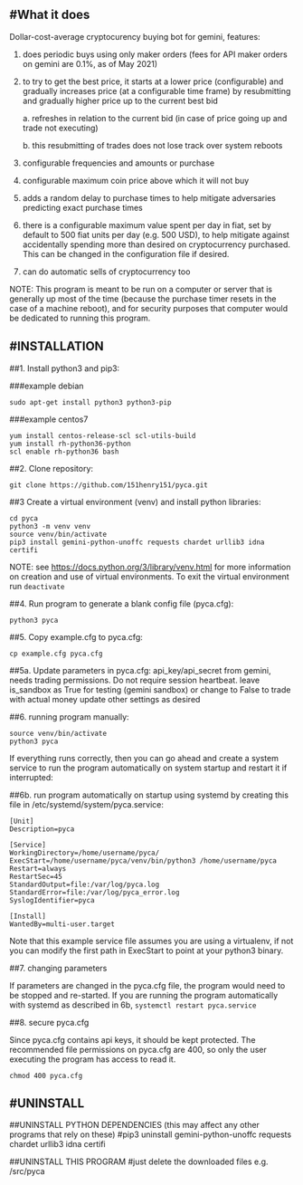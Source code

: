 #What it does
------------
Dollar-cost-average cryptocurency buying bot for gemini, features:
1. does periodic buys using only maker orders (fees for API maker orders on gemini are 0.1%, as of May 2021)
2. to try to get the best price, it starts at a lower price (configurable) and gradually increases price (at a configurable time frame) by resubmitting and gradually higher price up to the current best bid

	a. refreshes in relation to the current bid (in case of price going up and trade not executing) 

	b. this resubmitting of trades does not lose track over system reboots
3. configurable frequencies and amounts or purchase
4. configurable maximum coin price above which it will not buy
5. adds a random delay to purchase times to help mitigate adversaries predicting exact purchase times
6. there is a configurable maximum value spent per day in fiat, set by default to 500 fiat units per day (e.g. 500 USD), to help mitigate against accidentally spending more than desired on cryptocurrency purchased.  This can be changed in the configuration file if desired.
7. can do automatic sells of cryptocurrency too

NOTE: This program is meant to be run on a computer or server that is generally up most of the time (because the purchase timer resets in the case of a machine reboot), and for security purposes that computer would be dedicated to running this program.


#INSTALLATION
------------

##1. Install python3 and pip3:

###example debian
```
sudo apt-get install python3 python3-pip
```

###example centos7
```
yum install centos-release-scl scl-utils-build
yum install rh-python36-python
scl enable rh-python36 bash
```

##2. Clone repository:
```
git clone https://github.com/151henry151/pyca.git
```

##3 Create a virtual environment (venv) and install python libraries:
```
cd pyca
python3 -m venv venv
source venv/bin/activate
pip3 install gemini-python-unoffc requests chardet urllib3 idna certifi
```
NOTE: see https://docs.python.org/3/library/venv.html for more information on creation and use of virtual environments. To exit the virtual environment run ```deactivate```

##4. Run program to generate a blank config file (pyca.cfg):
```
python3 pyca
```

##5. Copy example.cfg to pyca.cfg:
```
cp example.cfg pyca.cfg
```
##5a. Update parameters in pyca.cfg: 
	api_key/api_secret from gemini, needs trading permissions.  Do not require session heartbeat.
	leave is_sandbox as True for testing (gemini sandbox) or change to False to trade with actual money
	update other settings as desired



##6. running program manually:
```
source venv/bin/activate
python3 pyca
```
If everything runs correctly, then you can go ahead and create a system service to run the program automatically on system startup and restart it if interrupted:


##6b. run program automatically on startup using systemd by creating this file in /etc/systemd/system/pyca.service:
```
[Unit]
Description=pyca

[Service]
WorkingDirectory=/home/username/pyca/
ExecStart=/home/username/pyca/venv/bin/python3 /home/username/pyca
Restart=always
RestartSec=45
StandardOutput=file:/var/log/pyca.log
StandardError=file:/var/log/pyca_error.log
SyslogIdentifier=pyca

[Install]
WantedBy=multi-user.target

```
Note that this example service file assumes you are using a virtualenv, if not you can modify the first path in ExecStart to point at your python3 binary.

##7. changing parameters

If parameters are changed in the pyca.cfg file, the program would need to be stopped and re-started. If you are running the program automatically with systemd as described in 6b, ```systemctl restart pyca.service```


##8. secure pyca.cfg

Since pyca.cfg contains api keys, it should be kept protected.  The recommended file permissions on pyca.cfg are 400, so only the user executing the program has access to read it.
```
chmod 400 pyca.cfg
```

#UNINSTALL
------------
##UNINSTALL PYTHON DEPENDENCIES (this may affect any other programs that rely on these)
#pip3 uninstall gemini-python-unoffc requests chardet urllib3 idna certifi

##UNINSTALL THIS PROGRAM
#just delete the downloaded files e.g. /src/pyca


